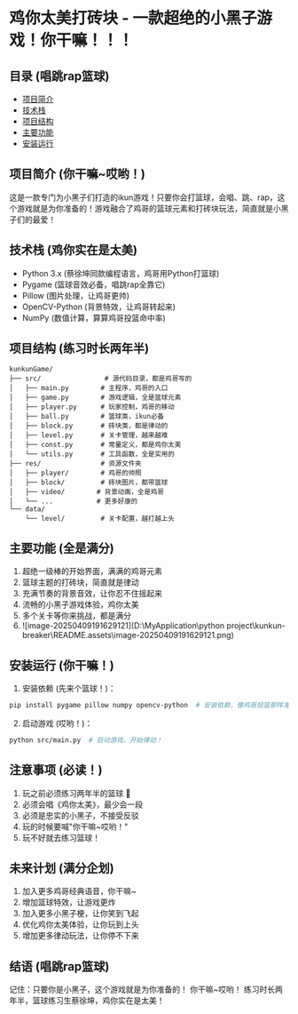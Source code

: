 # 鸡你太美打砖块 - 一款超绝的小黑子游戏！你干嘛！！！

## 目录 (唱跳rap篮球)
- [项目简介](#项目简介) 
- [技术栈](#技术栈)
- [项目结构](#项目结构)
- [主要功能](#主要功能)
- [安装运行](#安装运行)

## 项目简介 (你干嘛~哎哟！)
这是一款专门为小黑子们打造的ikun游戏！只要你会打篮球，会唱、跳、rap，这个游戏就是为你准备的！游戏融合了鸡哥的篮球元素和打砖块玩法，简直就是小黑子们的最爱！

## 技术栈 (鸡你实在是太美)
- Python 3.x (蔡徐坤同款编程语言，鸡哥用Python打篮球)
- Pygame (篮球音效必备，唱跳rap全靠它)
- Pillow (图片处理，让鸡哥更帅)
- OpenCV-Python (背景特效，让鸡哥转起来)
- NumPy (数值计算，算算鸡哥投篮命中率)

## 项目结构 (练习时长两年半)
```
kunkunGame/
├── src/                # 源代码目录，都是鸡哥写的
│   ├── main.py        # 主程序，鸡哥的入口
│   ├── game.py        # 游戏逻辑，全是篮球元素
│   ├── player.py      # 玩家控制，鸡哥的移动
│   ├── ball.py        # 篮球类，ikun必备
│   ├── block.py       # 砖块类，都是律动的
│   ├── level.py       # 关卡管理，越来越难
│   ├── const.py       # 常量定义，都是鸡你太美
│   └── utils.py       # 工具函数，全是实用的
├── res/               # 资源文件夹
│   ├── player/        # 鸡哥的帅照
│   ├── block/         # 砖块图片，都带篮球
│   ├── video/        # 背景动画，全是鸡哥
│   └── ...           # 更多好康的
└── data/
    └── level/         # 关卡配置，越打越上头
```

## 主要功能 (全是满分)
1. 超绝一级棒的开始界面，满满的鸡哥元素
2. 篮球主题的打砖块，简直就是律动
3. 充满节奏的背景音效，让你忍不住摇起来
4. 流畅的小黑子游戏体验，鸡你太美
5. 多个关卡等你来挑战，都是满分
6. ![image-20250409191629121](D:\MyApplication\python project\kunkun-breaker\README.assets\image-20250409191629121.png)

## 安装运行 (你干嘛！)

1. 安装依赖 (先来个篮球！)：
```bash
pip install pygame pillow numpy opencv-python  # 安装依赖，像鸡哥投篮那样准
```

2. 启动游戏 (哎哟！)：
```bash
python src/main.py  # 启动游戏，开始律动！
```

## 注意事项 (必读！)
1. 玩之前必须练习两年半的篮球 🏀
2. 必须会唱《鸡你太美》，最少会一段
3. 必须是忠实的小黑子，不接受反驳
4. 玩的时候要喊"你干嘛~哎哟！"
5. 玩不好就去练习篮球！

## 未来计划 (满分企划)
1. 加入更多鸡哥经典语音，你干嘛~
2. 增加篮球特效，让游戏更炸
3. 加入更多小黑子梗，让你笑到飞起
4. 优化鸡你太美体验，让你玩到上头
5. 增加更多律动玩法，让你停不下来

## 结语 (唱跳rap篮球)
记住：只要你是小黑子，这个游戏就是为你准备的！
你干嘛~哎哟！
练习时长两年半，篮球练习生蔡徐坤，鸡你实在是太美！
